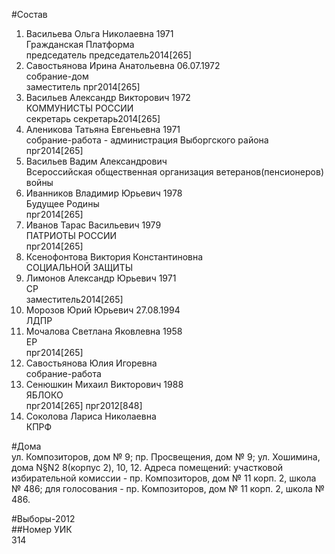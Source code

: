 #Состав  
1. Васильева Ольга Николаевна 1971  
    Гражданская Платформа  
    председатель председатель2014[265]  
2. Савостьянова Ирина Анатольевна 06.07.1972  
    собрание-дом  
    заместитель прг2014[265]  
3. Васильев Александр Викторович 1972  
    КОММУНИСТЫ РОССИИ  
    секретарь секретарь2014[265]  
4. Аленикова Татьяна Евгеньевна 1971  
    собрание-работа - администрация Выборгского района  
    прг2014[265]  
5. Васильев Вадим Александрович  
    Всероссийская общественная организация ветеранов(пенсионеров) войны  
6. Иванников Владимир Юрьевич 1978  
    Будущее Родины  
    прг2014[265]  
7. Иванов Тарас Васильевич 1979  
    ПАТРИОТЫ РОССИИ  
    прг2014[265]  
8. Ксенофонтова Виктория Константиновна  
    СОЦИАЛЬНОЙ ЗАЩИТЫ  
9. Лимонов Александр Юрьевич 1971  
    СР  
    заместитель2014[265]  
10. Морозов Юрий Юрьевич 27.08.1994  
    ЛДПР  
11. Мочалова Светлана Яковлевна 1958  
    ЕР  
    прг2014[265]  
12. Савостьянова Юлия Игоревна  
    собрание-работа  
13. Сенюшкин Михаил Викторович 1988  
    ЯБЛОКО  
    прг2014[265] прг2012[848]  
14. Соколова Лариса Николаевна  
    КПРФ  
  
#Дома  
ул. Композиторов, дом № 9; пр. Просвещения, дом № 9; ул. Хошимина, дома N§N2 8(корпус 2), 10, 12. Адреса помещений: участковой избирательной комиссии - пр. Композиторов, дом № 11 корп. 2, школа № 486; для голосования - пр. Композиторов, дом № 11 корп. 2, школа № 486.  
  
#Выборы-2012  
##Номер УИК  
314  

